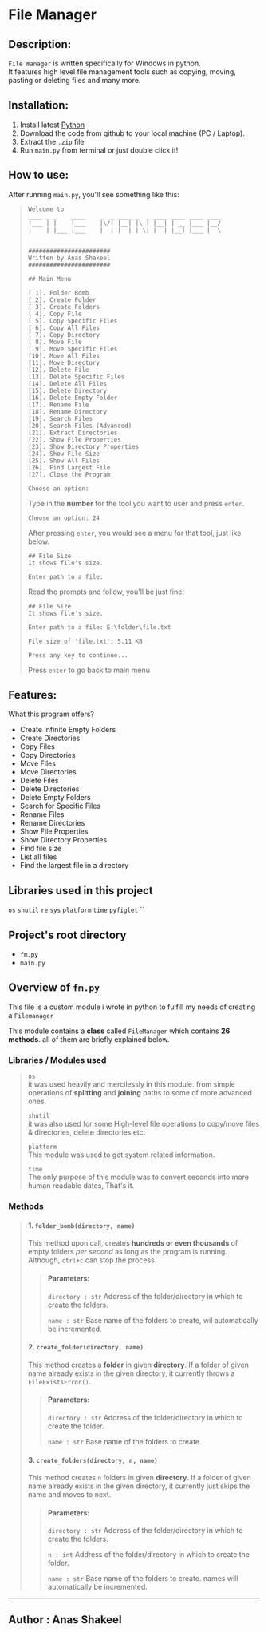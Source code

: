 # File Manager

## Description:

`File manager` is written specifically for Windows in python.<br>
It features high level file management tools such as copying, moving, pasting or deleting files and many more.<br>

## Installation:
1. Install latest [Python](https://www.python.org/download)
2. Download the code from github to your local machine (PC / Laptop).
3. Extract the `.zip` file
4. Run `main.py` from terminal or just double click it!

## How to use:
After running `main.py`, you'll see something like this:
> ``` 
> Welcome to
> ____ _ _    ____    _  _ ____ _  _ ____ ____ ____ ____
> |___ | |    |___    |\/| |__| |\ | |__| | __ |___ |__/
> |    | |___ |___    |  | |  | | \| |  | |__] |___ |  \
> 
> 
> #######################
> Written by Anas Shakeel
> #######################
> 
> ## Main Menu
> 
> [ 1]. Folder Bomb
> [ 2]. Create Folder
> [ 3]. Create Folders
> [ 4]. Copy File
> [ 5]. Copy Specific Files
> [ 6]. Copy All Files
> [ 7]. Copy Directory
> [ 8]. Move File
> [ 9]. Move Specific Files
> [10]. Move All Files
> [11]. Move Directory
> [12]. Delete File
> [13]. Delete Specific Files
> [14]. Delete All Files
> [15]. Delete Directory
> [16]. Delete Empty Folder
> [17]. Rename File
> [18]. Rename Directory
> [19]. Search Files
> [20]. Search Files (Advanced)
> [21]. Extract Directories
> [22]. Show File Properties
> [23]. Show Directory Properties
> [24]. Show File Size
> [25]. Show All Files
> [26]. Find Largest File
> [27]. Close the Program
> 
> Choose an option:
> ```
> Type in the __number__ for the tool you want to user and press `enter`.
>```
> Choose an option: 24
>```
> After pressing `enter`, you would see a menu for that tool, just like below.
> ```
> ## File Size
> It shows file's size.
> 
> Enter path to a file:
> ```
> Read the prompts and follow, you'll be just fine!
> 
> ```
> ## File Size
> It shows file's size.
> 
> Enter path to a file: E:\folder\file.txt
> 
> File size of 'file.txt': 5.11 KB
> 
> Press any key to continue...
> 
> ```
> Press `enter` to go back to main menu
> 


## Features:
What this program offers?

- Create Infinite Empty Folders
- Create Directories
- Copy Files
- Copy Directories
- Move Files
- Move Directories
- Delete Files
- Delete Directories
- Delete Empty Folders
- Search for Specific Files
- Rename Files
- Rename Directories
- Show File Properties
- Show Directory Properties
- Find file size
- List all files
- Find the largest file in a directory


## Libraries used in this project
`os` `shutil` `re` `sys` `platform` `time` `pyfiglet` ``


## Project's root directory
- `fm.py`
- `main.py`


## Overview of `fm.py`
This file is a custom module i wrote in python to fulfill my needs of creating a `Filemanager`

This module contains a __class__ called `FileManager` which contains __26 methods__. all of them are briefly explained below.

### Libraries / Modules used
> `os` <br>
> it was used heavily and mercilessly in this module. from simple operations of __splitting__ and __joining__ paths to some of more advanced ones.
>
> `shutil` <br>
> it was also used for some High-level file operations to copy/move files & directories, delete directories etc.
>
> `platform` <br>
> This module was used to get system related information.
>
> `time` <br>
> The only purpose of this module was to convert seconds into more human readable dates, That's it.
>
### Methods
>
> #### 1. `folder_bomb(directory, name)` <br>
> This method upon call, creates __hundreds or even thousands__ of empty folders _per second_ as long as the program is running. Although, `ctrl+c` can stop the process.
> > 
> > #### Parameters:
> > `directory : str`
> > Address of the folder/directory in which to create the folders.
> >
> > `name : str`
> > Base name of the folders to create, wil automatically be incremented.
> >
> #### 2. `create_folder(directory, name)` <br>
> This method creates a __folder__ in given __directory__. If a folder of given name already exists in the given directory, it currently throws a `FileExistsError()`.
> > #### Parameters:
> > `directory : str`
> > Address of the folder/directory in which to create the folder.
> >
> > `name : str`
> > Base name of the folders to create.
> >
> >
> #### 3. `create_folders(directory, n, name)` <br>
> This method creates `n` folders in given __directory__. If a folder of given name already exists in the given directory, it currently just skips the name and moves to next.
> > #### Parameters:
> > `directory : str`
> > Address of the folder/directory in which to create the folders.
> >
> > `n : int`
> > Address of the folder/directory in which to create the folder.
> >
> > `name : str`
> > Base name of the folders to create. names will automatically be incremented.
> >





---
## Author : Anas Shakeel